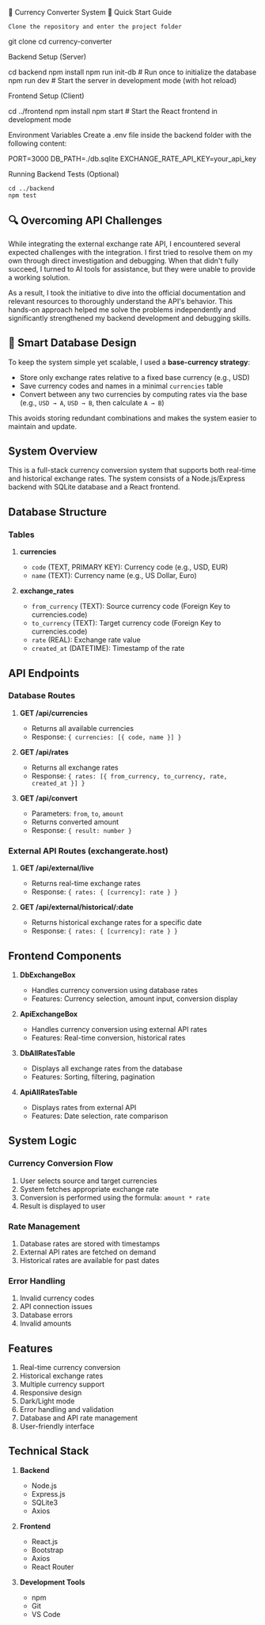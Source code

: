 💱 Currency Converter System
🚀 Quick Start Guide

    Clone the repository and enter the project folder

git clone <repository-url>
cd currency-converter

Backend Setup (Server)

cd backend
npm install
npm run init-db      # Run once to initialize the database
npm run dev          # Start the server in development mode (with hot reload)

Frontend Setup (Client)

cd ../frontend
npm install
npm start            # Start the React frontend in development mode

Environment Variables
Create a .env file inside the backend folder with the following content:

PORT=3000
DB_PATH=./db.sqlite
EXCHANGE_RATE_API_KEY=your_api_key

Running Backend Tests (Optional)

    cd ../backend
    npm test



## 🔍 Overcoming API Challenges

While integrating the external exchange rate API, I encountered several expected challenges with the integration. I first tried to resolve them on my own through direct investigation and debugging. When that didn't fully succeed, I turned to AI tools for assistance, but they were unable to provide a working solution.

As a result, I took the initiative to dive into the official documentation and relevant resources to thoroughly understand the API's behavior. This hands-on approach helped me solve the problems independently and significantly strengthened my backend development and debugging skills.

## 🧩 Smart Database Design

To keep the system simple yet scalable, I used a **base-currency strategy**:

* Store only exchange rates relative to a fixed base currency (e.g., USD)
* Save currency codes and names in a minimal `currencies` table
* Convert between any two currencies by computing rates via the base (e.g., `USD → A`, `USD → B`, then calculate `A → B`)

This avoids storing redundant combinations and makes the system easier to maintain and update.

## System Overview
This is a full-stack currency conversion system that supports both real-time and historical exchange rates. The system consists of a Node.js/Express backend with SQLite database and a React frontend.

## Database Structure

### Tables

1. **currencies**
   - `code` (TEXT, PRIMARY KEY): Currency code (e.g., USD, EUR)
   - `name` (TEXT): Currency name (e.g., US Dollar, Euro)

2. **exchange_rates**
   - `from_currency` (TEXT): Source currency code (Foreign Key to currencies.code)
   - `to_currency` (TEXT): Target currency code (Foreign Key to currencies.code)
   - `rate` (REAL): Exchange rate value
   - `created_at` (DATETIME): Timestamp of the rate

## API Endpoints

### Database Routes
1. **GET /api/currencies**
   - Returns all available currencies
   - Response: `{ currencies: [{ code, name }] }`

2. **GET /api/rates**
   - Returns all exchange rates
   - Response: `{ rates: [{ from_currency, to_currency, rate, created_at }] }`

3. **GET /api/convert**
   - Parameters: `from`, `to`, `amount`
   - Returns converted amount
   - Response: `{ result: number }`

### External API Routes (exchangerate.host)
1. **GET /api/external/live**
   - Returns real-time exchange rates
   - Response: `{ rates: { [currency]: rate } }`

2. **GET /api/external/historical/:date**
   - Returns historical exchange rates for a specific date
   - Response: `{ rates: { [currency]: rate } }`

## Frontend Components

1. **DbExchangeBox**
   - Handles currency conversion using database rates
   - Features: Currency selection, amount input, conversion display

2. **ApiExchangeBox**
   - Handles currency conversion using external API rates
   - Features: Real-time conversion, historical rates

3. **DbAllRatesTable**
   - Displays all exchange rates from the database
   - Features: Sorting, filtering, pagination

4. **ApiAllRatesTable**
   - Displays rates from external API
   - Features: Date selection, rate comparison

## System Logic

### Currency Conversion Flow
1. User selects source and target currencies
2. System fetches appropriate exchange rate
3. Conversion is performed using the formula: `amount * rate`
4. Result is displayed to user

### Rate Management
1. Database rates are stored with timestamps
2. External API rates are fetched on demand
3. Historical rates are available for past dates

### Error Handling
1. Invalid currency codes
2. API connection issues
3. Database errors
4. Invalid amounts

## Features
1. Real-time currency conversion
2. Historical exchange rates
3. Multiple currency support
4. Responsive design
5. Dark/Light mode
6. Error handling and validation
7. Database and API rate management
8. User-friendly interface

## Technical Stack
1. **Backend**
   - Node.js
   - Express.js
   - SQLite3
   - Axios

2. **Frontend**
   - React.js
   - Bootstrap
   - Axios
   - React Router

3. **Development Tools**
   - npm
   - Git
   - VS Code 



   